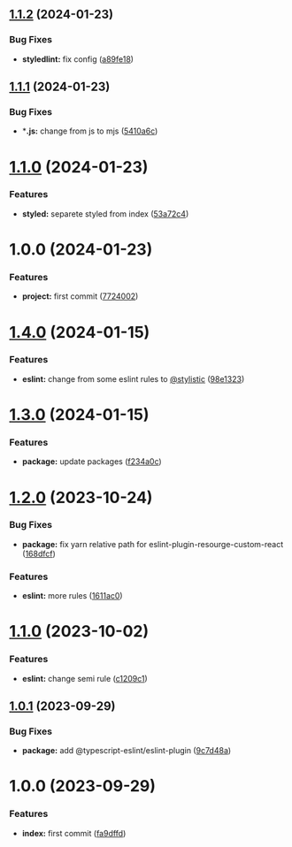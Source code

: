 ## [1.1.2](https://github.com/resourge/stylelint-config-resourge/compare/v1.1.1...v1.1.2) (2024-01-23)


### Bug Fixes

* **styledlint:** fix config ([a89fe18](https://github.com/resourge/stylelint-config-resourge/commit/a89fe18715a5d7556c5879eeec724d8652afb99e))

## [1.1.1](https://github.com/resourge/stylelint-config-resourge/compare/v1.1.0...v1.1.1) (2024-01-23)


### Bug Fixes

* ***.js:** change from js to mjs ([5410a6c](https://github.com/resourge/stylelint-config-resourge/commit/5410a6c04872658f14f9a038e8152887eec207e8))

# [1.1.0](https://github.com/resourge/stylelint-config-resourge/compare/v1.0.0...v1.1.0) (2024-01-23)


### Features

* **styled:** separete styled from index ([53a72c4](https://github.com/resourge/stylelint-config-resourge/commit/53a72c415707de34cc91bfda04875abd195c012c))

# 1.0.0 (2024-01-23)


### Features

* **project:** first commit ([7724002](https://github.com/resourge/stylelint-config-resourge/commit/77240027cff2fbd91994f9218bd415a7cf961a01))

# [1.4.0](https://github.com/resourge/eslint-config-resourge-typescript/compare/v1.3.0...v1.4.0) (2024-01-15)


### Features

* **eslint:** change from some eslint rules to [@stylistic](https://github.com/stylistic) ([98e1323](https://github.com/resourge/eslint-config-resourge-typescript/commit/98e132340d32123f59400f9a58c5fecbc1a18c53))

# [1.3.0](https://github.com/resourge/eslint-config-resourge-typescript/compare/v1.2.0...v1.3.0) (2024-01-15)


### Features

* **package:** update packages ([f234a0c](https://github.com/resourge/eslint-config-resourge-typescript/commit/f234a0c1b04f9c8f52854c3689c041932ab160d3))

# [1.2.0](https://github.com/resourge/eslint-config-resourge-typescript/compare/v1.1.0...v1.2.0) (2023-10-24)


### Bug Fixes

* **package:** fix yarn relative path for eslint-plugin-resourge-custom-react ([168dfcf](https://github.com/resourge/eslint-config-resourge-typescript/commit/168dfcf5ff2966aa41850168503baacfb79d0f05))


### Features

* **eslint:** more rules ([1611ac0](https://github.com/resourge/eslint-config-resourge-typescript/commit/1611ac0f00021310e21cd3557aca78faf5cc6f5d))

# [1.1.0](https://github.com/resourge/eslint-config-resourge-typescript/compare/v1.0.1...v1.1.0) (2023-10-02)


### Features

* **eslint:** change semi rule ([c1209c1](https://github.com/resourge/eslint-config-resourge-typescript/commit/c1209c14d8ad5abf13753e4d5c37b803bba35dd1))

## [1.0.1](https://github.com/resourge/eslint-config-resourge-typescript/compare/v1.0.0...v1.0.1) (2023-09-29)


### Bug Fixes

* **package:** add @typescript-eslint/eslint-plugin ([9c7d48a](https://github.com/resourge/eslint-config-resourge-typescript/commit/9c7d48a1075d2f59b457bc2e0727f48192c632bc))

# 1.0.0 (2023-09-29)


### Features

* **index:** first commit ([fa9dffd](https://github.com/resourge/eslint-config-resourge-typescript/commit/fa9dffd0e7be531237c0e70c40eb80e7d95de55e))
